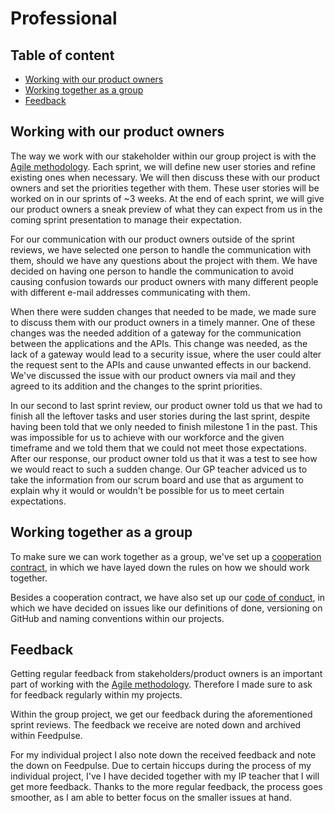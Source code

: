 # Professional

## Table of content
- [Working with our product owners](#working-with-our-product-owners)
- [Working together as a group](#working-together-as-a-group)
- [Feedback](#feedback)

## Working with our product owners
The way we work with our stakeholder within our group project is with the [Agile methodology](./agile-methodology.md). Each sprint, we will define new user stories and refine existing ones when necessary. We will then discuss these with our product owners and set the priorities tegether with them. These user stories will be worked on in our sprints of ~3 weeks. At the end of each sprint, we will give our product owners a sneak preview of what they can expect from us in the coming sprint presentation to manage their expectation. 

For our communication with our product owners outside of the sprint reviews, we have selected one person to handle the communication with them, should we have any questions about the project with them. We have decided on having one person to handle the communication to avoid causing confusion towards our product owners with many different people with different e-mail addresses communicating with them.

When there were sudden changes that needed to be made, we made sure to discuss them with our product owners in a timely manner. One of these changes was the needed addition of a gateway for the communication between the applications and the APIs. This change was needed, as the lack of a gateway would lead to a security issue, where the user could alter the request sent to the APIs and cause unwanted effects in our backend. We've discussed the issue with our product owners via mail and they agreed to its addition and the changes to the sprint priorities.

In our second to last sprint review, our product owner told us that we had to finish all the leftover tasks and user stories during the last sprint, despite having been told that we only needed to finish milestone 1 in the past. This was impossible for us to achieve with our workforce and the given timeframe and we told them that we could not meet those expectations. After our response, our product owner told us that it was a test to see how we would react to such a sudden change. Our GP teacher adviced us to take the information from our scrum board and use that as argument to explain why it would or wouldn't be possible for us to meet certain expectations.

## Working together as a group
To make sure we can work together as a group, we've set up a [cooperation contract](../docs/cooperation-contract.md), in which we have layed down the rules on how we should work together. 

Besides a cooperation contract, we have also set up our [code of conduct](../docs/code-of-conduct), in which we have decided on issues like our definitions of done, versioning on GitHub and naming conventions within our projects.

## Feedback
Getting regular feedback from stakeholders/product owners is an important part of working with the [Agile methodology](./agile-methodology.md). Therefore I made sure to ask for feedback regularly within my projects. 

Within the group project, we get our feedback during the aforementioned sprint reviews. The feedback we receive are noted down and archived within Feedpulse.

For my individual project I also note down the received feedback and note the down on Feedpulse. Due to certain hiccups during the process of my individual project, I've I have decided together with my IP teacher that I will get more feedback. Thanks to the more regular feedback, the process goes smoother, as I am able to better focus on the smaller issues at hand.
